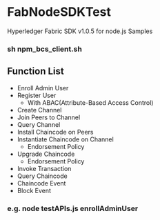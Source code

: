 # FabNodeSDKTest
Hyperledger Fabric SDK v1.0.5 for node.js Samples

### sh npm_bcs_client.sh

## Function List
  - Enroll Admin User
  - Register User
     - With ABAC(Attribute-Based Access Control)
  - Create Channel
  - Join Peers to Channel
  - Query Channel
  - Install Chaincode on Peers
  - Instantiate Chaincode on Channel
     - Endorsement Policy
  -	Upgrade Chaincode
     - Endorsement Policy
  -	Invoke Transaction 
  -	Query Chaincode
  - Chaincode Event
  - Block Event

### e.g. node testAPIs.js enrollAdminUser
